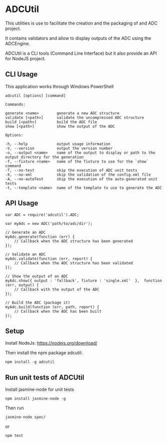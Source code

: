 # ADCUtil

This utilities is use to facilitate the creation and the packaging of and ADC project.

It contains validators and allow to display outputs of the ADC using the ADCEngine. 

ADCUtil is a CLI tools (Command Line Interface) but it also provide an API for NodeJS project. 

## CLI Usage

This application works through Windows PowerShell


    adcutil [options] [command]

    Commands:

    generate <name>        generate a new ADC structure
    validate [<path>]      validate the uncompressed ADC structure
    build [<path>]         build the ADC file
    show [<path>]          show the output of the ADC

    Options:

    -h, --help             output usage information
    -V, --version          output the version number
    -o, --output <name>    name of the output to display or path to the output directory for the generation
    -f, --fixture <name>   name of the fixture to use for the `show` command
    -T, --no-test          skip the execution of ADC unit tests
    -X, --no-xml           skip the validation of the config.xml file
    -A, --no-autoTest      skip the execution of the auto-generated unit tests
    -t, --template <name>  name of the template to use to generate the ADC

## API Usage

    var ADC = require('adcutil').ADC;
    
    var myAdc = new ADC('path/to/adc/dir');
    
    // Generate an ADC
    myAdc.generate(function (err) {
        // Callback when the ADC structure has been generated
    });
    
    // Validate an ADC
    myAdc.validate(function (err, report) {
        // Callback when the ADC structure has been validated
    });
    
    // Show the output of an ADC
    myAdc.show({ output : 'fallback', fixture : 'single.xml'  },  function (err, output) {
        // Callback with the output of the ADC
    });
    
    // Build the ADC (package it)
    myAdc.build(function (err, path, report) {
        // Callback when the ADC has been built 
    });
    


## Setup

Install NodeJs: https://nodejs.org/download/

Then install the npm package adcutil:
 
    npm install -g adcutil

## Run unit tests of ADCUtil

Install jasmine-node for unit tests

    npm install jasmine-node -g
    
Then run

    jasmine-node spec/

or

    npm test


